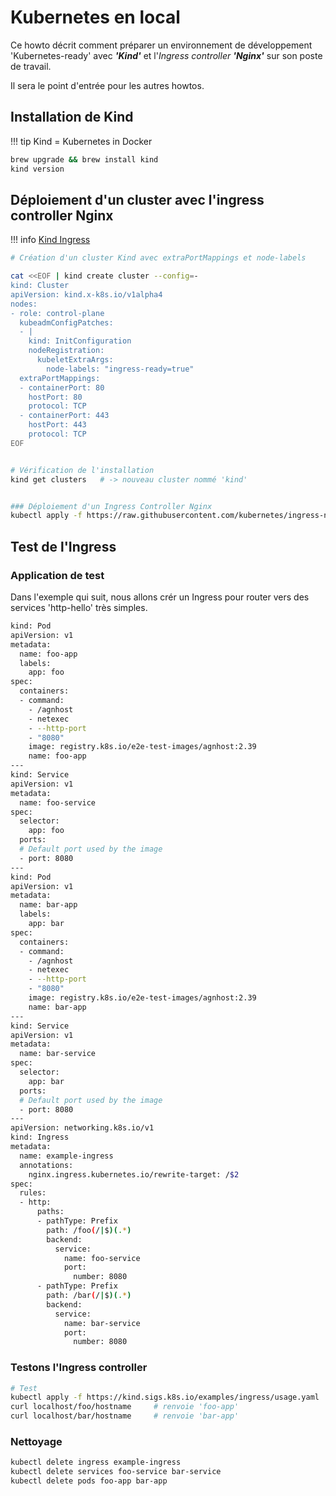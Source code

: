 # Kubernetes en local

Ce howto décrit comment préparer un environnement de développement 'Kubernetes-ready' avec __*'Kind'*__ et l'*Ingress controller* __*'Nginx'*__ sur son poste de travail.

Il sera le point d'entrée pour les autres howtos.



## Installation de Kind

!!! tip
    Kind = Kubernetes in Docker

```sh
brew upgrade && brew install kind
kind version
```


## Déploiement d'un cluster avec l'ingress controller Nginx

!!! info
    [Kind Ingress](https://kind.sigs.k8s.io/docs/user/ingress/)

```sh
# Création d'un cluster Kind avec extraPortMappings et node-labels

cat <<EOF | kind create cluster --config=-
kind: Cluster
apiVersion: kind.x-k8s.io/v1alpha4
nodes:
- role: control-plane
  kubeadmConfigPatches:
  - |
    kind: InitConfiguration
    nodeRegistration:
      kubeletExtraArgs:
        node-labels: "ingress-ready=true"
  extraPortMappings:
  - containerPort: 80
    hostPort: 80
    protocol: TCP
  - containerPort: 443
    hostPort: 443
    protocol: TCP
EOF


# Vérification de l'installation
kind get clusters   # -> nouveau cluster nommé 'kind'


### Déploiement d'un Ingress Controller Nginx
kubectl apply -f https://raw.githubusercontent.com/kubernetes/ingress-nginx/main/deploy/static/provider/kind/deploy.yaml
```



## Test de l'Ingress 


### Application de test

Dans l'exemple qui suit, nous allons crér un Ingress pour router vers des services 'http-hello' très simples.

```sh title='https://kind.sigs.k8s.io/examples/ingress/usage.yaml'
kind: Pod
apiVersion: v1
metadata:
  name: foo-app
  labels:
    app: foo
spec:
  containers:
  - command:
    - /agnhost
    - netexec
    - --http-port
    - "8080"
    image: registry.k8s.io/e2e-test-images/agnhost:2.39
    name: foo-app
---
kind: Service
apiVersion: v1
metadata:
  name: foo-service
spec:
  selector:
    app: foo
  ports:
  # Default port used by the image
  - port: 8080
---
kind: Pod
apiVersion: v1
metadata:
  name: bar-app
  labels:
    app: bar
spec:
  containers:
  - command:
    - /agnhost
    - netexec
    - --http-port
    - "8080"
    image: registry.k8s.io/e2e-test-images/agnhost:2.39
    name: bar-app
---
kind: Service
apiVersion: v1
metadata:
  name: bar-service
spec:
  selector:
    app: bar
  ports:
  # Default port used by the image
  - port: 8080
---
apiVersion: networking.k8s.io/v1
kind: Ingress
metadata:
  name: example-ingress
  annotations:
    nginx.ingress.kubernetes.io/rewrite-target: /$2
spec:
  rules:
  - http:
      paths:
      - pathType: Prefix
        path: /foo(/|$)(.*)
        backend:
          service:
            name: foo-service
            port:
              number: 8080
      - pathType: Prefix
        path: /bar(/|$)(.*)
        backend:
          service:
            name: bar-service
            port:
              number: 8080
```


### Testons l'Ingress controller

```sh title="Test"
# Test 
kubectl apply -f https://kind.sigs.k8s.io/examples/ingress/usage.yaml
curl localhost/foo/hostname     # renvoie 'foo-app'
curl localhost/bar/hostname     # renvoie 'bar-app'
```


### Nettoyage

```sh title="Cleaning"
kubectl delete ingress example-ingress
kubectl delete services foo-service bar-service
kubectl delete pods foo-app bar-app
```

